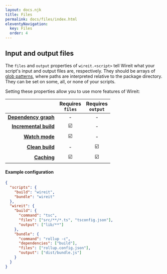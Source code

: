 ```yaml
---
layout: docs.njk
title: Files
permalink: docs/files/index.html
eleventyNavigation:
  key: Files
  order: 4
---
```


## Input and output files

The `files` and `output` properties of `wireit.<script>` tell Wireit what your
script's input and output files are, respectively. They should be arrays of
[glob patterns](../reference/#glob-patterns), where paths are interpreted relative to the
package directory. They can be set on some, all, or none of your scripts.

Setting these properties allow you to use more features of Wireit:

|                                                | Requires<br>`files` | Requires<br>`output` |
| ---------------------------------------------: | :-----------------: | :------------------: |
|       [**Dependency graph**](../dependencies/) |          -          |          -           |
| [**Incremental build**](../incremental-build/) |         ☑️          |          -           |
|                    [**Watch mode**](../watch/) |         ☑️          |          -           |
|                [**Clean build**](../cleaning/) |          -          |          ☑️          |
|                     [**Caching**](../caching/) |         ☑️          |          ☑️          |

#### Example configuration

```json
{
  "scripts": {
    "build": "wireit",
    "bundle": "wireit"
  },
  "wireit": {
    "build": {
      "command": "tsc",
      "files": ["src/**/*.ts", "tsconfig.json"],
      "output": ["lib/**"]
    },
    "bundle": {
      "command": "rollup -c",
      "dependencies": ["build"],
      "files": ["rollup.config.json"],
      "output": ["dist/bundle.js"]
    }
  }
}
```
